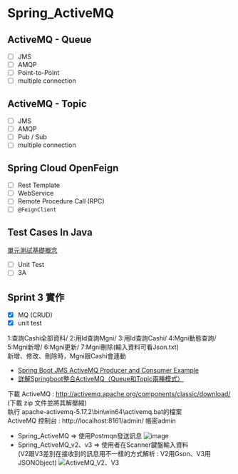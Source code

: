 # Spring_ActiveMQ

## ActiveMQ - Queue
- [ ] JMS
- [ ] AMQP
- [ ] Point-to-Point
- [ ] multiple connection

## ActiveMQ - Topic
- [ ] JMS
- [ ] AMQP
- [ ] Pub / Sub
- [ ] multiple connection

## Spring Cloud OpenFeign
- [ ] Rest Template
- [ ] WebService
- [ ] Remote Procedure Call (RPC)
- [ ] `@FeignClient`

## Test Cases In Java

[單元測試基礎概念](https://hackmd.io/@IDdlPCCwQoeX-9DvmEbLyw/rkE57lHXi)

- [ ] Unit Test
- [ ] 3A

## Sprint 3 實作
- [x] MQ (CRUD)
- [x] unit test
  
1:查詢Cashi全部資料/ 2:用Id查詢Mgni/ 3:用Id查詢Cashi/ 4:Mgni動態查詢/ 5:Mgni新增/ 6:Mgni更新/ 7:Mgni刪除(輸入資料可看Json.txt)  
新增、修改、刪除時，Mgni跟Cashi會連動  
  
* [Spring Boot JMS ActiveMQ Producer and Consumer Example](https://javatute.com/spring-boot/spring-boot-jms-activemq-producer-and-consumer-example/)
* [詳解Springboot整合ActiveMQ（Queue和Topic兩種模式）](https://www.796t.com/article.php?id=18089)

下載 ActiveMQ : http://activemq.apache.org/components/classic/download/ (下載 zip 文件並將其解壓縮)  
執行 apache-activemq-5.17.2\bin\win64\activemq.bat的檔案  
ActiveMQ 控制台 : http://localhost:8161/admin/ 帳密admin  

* Spring_ActiveMQ => 使用Postmqn發送訊息
![image](https://user-images.githubusercontent.com/84082054/200127309-b62db102-9f38-40fd-92df-6eda7844ca8c.png)
* Spring_ActiveMQ_v2、v3 => 使用者在Scanner鍵盤輸入資料  
  (V2跟V3差別在接收到的訊息用不一樣的方式解析 : V2用Gson、V3用JSONObject)
![ActiveMQ_V2、V3](https://user-images.githubusercontent.com/84082054/200127318-e2153724-00ba-421c-81cb-0ea31331218b.jpg)
